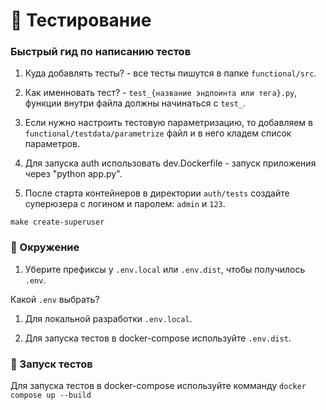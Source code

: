 # 🧩 Тестирование

### Быстрый гид по написанию тестов

1. Куда добавлять тесты? - все тесты пишутся в папке `functional/src`.

2. Как именновать тест? - `test_{название эндпоинта или тега}.py`, функции внутри файла должны начинаться с `test_`.

3. Если нужно настроить тестовую параметризацию, то добавляем в `functional/testdata/parametrize` файл и в него кладем список параметров.

4. Для запуска auth использовать dev.Dockerfile - запуск приложения через "python app.py".

5. После старта контейнеров в директории `auth/tests` создайте суперюзера с логином и паролем: `admin` и `123`.
```commandline
make create-superuser
```

### 🔑 Окружение

1. Уберите префиксы у `.env.local` или `.env.dist`, чтобы получилось `.env`.

Какой `.env` выбрать?

1. Для локальной разработки `.env.local`.

2. Для запуска тестов в docker-compose используйте `.env.dist`.


### 🚀 Запуск тестов

Для запуска тестов в docker-compose используйте комманду `docker compose up --build`